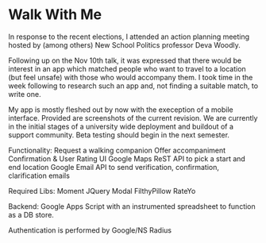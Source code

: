 # Walk With Me

In response to the recent elections, I attended an action planning meeting hosted by (among others) New School Politics professor Deva Woodly.  

  Following up on the Nov 10th talk, it was expressed that there would be interest in an app which matched people who want
to travel to a location (but feel unsafe) with those who would accompany them.  I took time in the week following to research such an app and, not finding a suitable match, to write one.
 
  My app is mostly fleshed out by now with the exeception of a mobile interface. Provided are screenshots of the current revision.  We are currently in the initial stages of a university wide deployment and buildout of a support community.  Beta testing should begin in the next semester.

Functionality:
  Request a walking companion
  Offer accompaniment
  Confirmation & User Rating UI
  Google Maps ReST API to pick a start and end location
  Google Email API to send verification, confirmation, clarification emails

Required Libs:
  Moment
  JQuery
  Modal
  FilthyPillow
  RateYo
  
Backend:
  Google Apps Script with an instrumented spreadsheet to function as a DB store.
  
Authentication is performed by Google/NS Radius 
